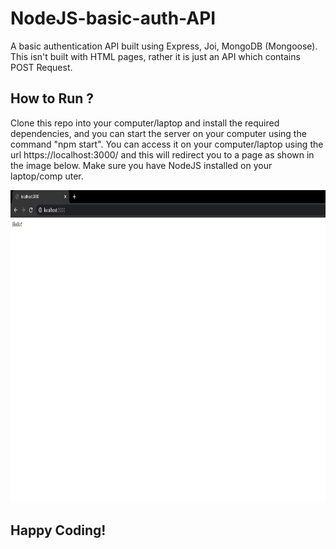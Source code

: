# NodeJS-basic-auth-API
A basic authentication API built using Express, Joi, MongoDB (Mongoose). This isn't built with HTML pages, rather it is just an API which contains POST Request.

## How to Run ?
Clone this repo into your computer/laptop and install the required dependencies, and you can start the server on your computer using the command "npm start". You can access it on 
your computer/laptop using the url https://localhost:3000/ and this will redirect you to a page as shown in the image below. Make sure you have NodeJS installed on your laptop/comp
uter.

<img src="screenshots/auth.PNG" height = "500">

<h2>Happy Coding!</h2>
